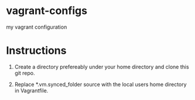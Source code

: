 vagrant-configs
===============

my vagrant configuration

Instructions
============

1. Create a directory prefereably under your home directory
    and clone this git repo.

2. Replace *.vm.synced_folder source with the local users home directory in 
Vagrantfile.
